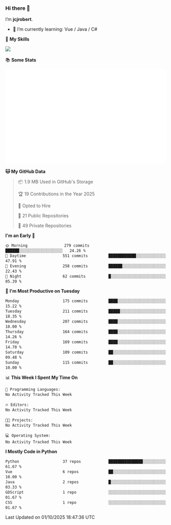 ### Hi there 👋

I’m **jcjrobert**.

- 🌱 I’m currently learning: Vue / Java / C#

🌟 **My Skills**

![](https://img.shields.io/badge/-Python-3e74a2?style=flat-square&logo=Python&logoColor=fff)

📚 **Some Stats**

![](https://github.com/jcjrobert/github-stats/blob/master/generated/overview.svg)

<!--START_SECTION:waka-->
**🐱 My GitHub Data** 

> 📦 1.9 MB Used in GitHub's Storage 
 > 
> 🏆 19 Contributions in the Year 2025
 > 
> 💼 Opted to Hire
 > 
> 📜 21 Public Repositories 
 > 
> 🔑 49 Private Repositories 
 > 
**I'm an Early 🐤** 

```text
🌞 Morning                279 commits         ██████░░░░░░░░░░░░░░░░░░░   24.26 % 
🌆 Daytime                551 commits         ████████████░░░░░░░░░░░░░   47.91 % 
🌃 Evening                258 commits         ██████░░░░░░░░░░░░░░░░░░░   22.43 % 
🌙 Night                  62 commits          █░░░░░░░░░░░░░░░░░░░░░░░░   05.39 % 
```
📅 **I'm Most Productive on Tuesday** 

```text
Monday                   175 commits         ████░░░░░░░░░░░░░░░░░░░░░   15.22 % 
Tuesday                  211 commits         █████░░░░░░░░░░░░░░░░░░░░   18.35 % 
Wednesday                207 commits         ████░░░░░░░░░░░░░░░░░░░░░   18.00 % 
Thursday                 164 commits         ████░░░░░░░░░░░░░░░░░░░░░   14.26 % 
Friday                   169 commits         ████░░░░░░░░░░░░░░░░░░░░░   14.70 % 
Saturday                 109 commits         ██░░░░░░░░░░░░░░░░░░░░░░░   09.48 % 
Sunday                   115 commits         ██░░░░░░░░░░░░░░░░░░░░░░░   10.00 % 
```


📊 **This Week I Spent My Time On** 

```text
💬 Programming Languages: 
No Activity Tracked This Week

🔥 Editors: 
No Activity Tracked This Week

🐱‍💻 Projects: 
No Activity Tracked This Week

💻 Operating System: 
No Activity Tracked This Week
```

**I Mostly Code in Python** 

```text
Python                   37 repos            ███████████████░░░░░░░░░░   61.67 % 
Vue                      6 repos             ██░░░░░░░░░░░░░░░░░░░░░░░   10.00 % 
Java                     2 repos             █░░░░░░░░░░░░░░░░░░░░░░░░   03.33 % 
GDScript                 1 repo              ░░░░░░░░░░░░░░░░░░░░░░░░░   01.67 % 
CSS                      1 repo              ░░░░░░░░░░░░░░░░░░░░░░░░░   01.67 % 
```




 Last Updated on 01/10/2025 18:47:36 UTC
<!--END_SECTION:waka-->
